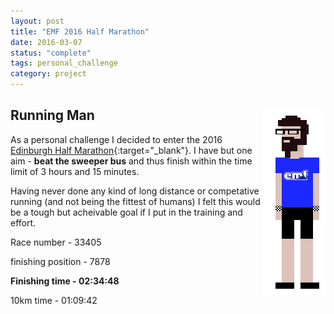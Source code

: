 ```yaml
---
layout: post
title: "EMF 2016 Half Marathon"
date: 2016-03-07
status: "complete"
tags: personal_challenge
category: project
---
```


## Running Man <img align="right" src="/projects/img/8bitscottemf.png">
As a personal challenge I decided to enter the 2016 [Edinburgh Half Marathon]{:target="_blank"}. I have but one aim - **beat the sweeper bus** and thus finish within the time limit of 3 hours and 15 minutes.

Having never done any kind of long distance or competative running (and not being the fittest of humans) I felt this would be a tough but acheivable goal if I put in the training and effort.


Race number - 33405

finishing position - 7878

**Finishing time - 02:34:48**

10km time - 01:09:42



[Edinburgh Half Marathon]: https://www.edinburghmarathon.com/


